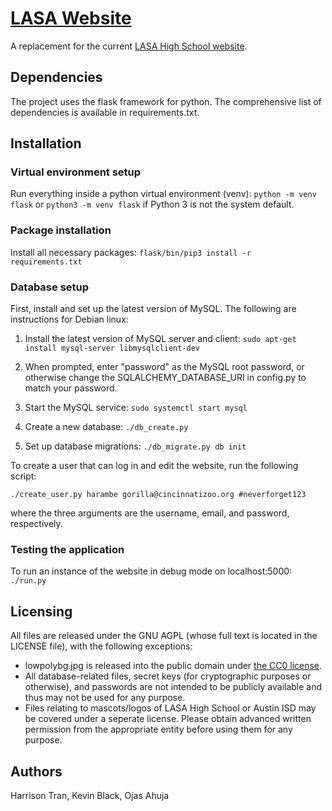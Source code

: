 # [LASA Website](http://lasa.us)
A replacement for the current [LASA High School
website](http://www.lasahighschool.com).

## Dependencies
The project uses the flask framework for python. The comprehensive
list of dependencies is available in requirements.txt.

## Installation
### Virtual environment setup

Run everything inside a python virtual environment (venv):  `python -m
venv flask` or `python3 -m venv flask` if Python 3 is not the system default. 

### Package installation
Install all necessary packages: `flask/bin/pip3 install -r
requirements.txt`

### Database setup
First, install and set up the latest version of MySQL. The following are instructions for Debian linux:

1. Install the latest version of MySQL server and client: `sudo apt-get install mysql-server libmysqlclient-dev`

2. When prompted, enter "password" as the MySQL root password, or otherwise change the SQLALCHEMY\_DATABASE\_URI in config.py to match your password.

3. Start the MySQL service: `sudo systemctl start mysql`

4. Create a new database: `./db_create.py`

5. Set up database migrations: `./db_migrate.py db init`

To create a user that can log in and edit the website, run the following script:

`./create_user.py harambe gorilla@cincinnatizoo.org #neverforget123`

where the three arguments are the username, email, and password, respectively.

### Testing the application

To run an instance of the website in debug mode on localhost:5000: `./run.py`

## Licensing
All files are released under the GNU AGPL (whose full text is located
in the LICENSE file), with the following exceptions:
- lowpolybg.jpg is released into the public domain under [the CC0
license](https://creativecommons.org/publicdomain/zero/1.0/).
- All database-related files, secret keys (for cryptographic purposes or
otherwise), and passwords are not intended to be publicly available
and thus may not be used for any purpose.
- Files relating to mascots/logos of LASA High School or Austin ISD
may be covered under a seperate license. Please obtain advanced
written permission from the appropriate entity before using them for
any purpose.

## Authors
Harrison Tran, Kevin Black, Ojas Ahuja
